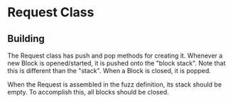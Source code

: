 Request Class
=============

Building
--------
The Request class has push and pop methods for creating it.
Whenever a new Block is opened/started, it is pushed onto the "block stack".
Note that this is different than the "stack".
When a Block is closed, it is popped.

When the Request is assembled in the fuzz definition, its stack should be empty.
To accomplish this, all blocks should be closed.